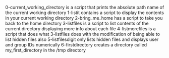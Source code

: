 0-current_working_directory is a script that prints the absolute path name of the current working directory
1-listit contains a script to display the contents in your current working directory
2-bring_me_home has a script to take you back to the home directory
3-listfiles is a script to list contents of the current directory displaying more info about each file
4-listmorefiles is a script that does what 3-listfiles does with the modification of being able to list hidden files also
5-listfilesdigit only lists hidden files and displays user and group IDs numerically
6-firstdirectory creates a directory called my_first_directory in the /tmp directory